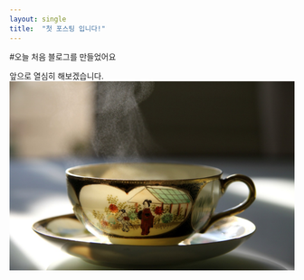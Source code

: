 ```yaml
---
layout: single
title:  "첫 포스팅 입니다!"
---
```

#오늘 처음 블로그를 만들었어요

앞으로 열심히 해보겠습니다.![1673491267226](./image/2023-01-10-first/1673490735506.png)

